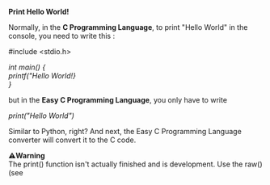 **Print Hello World!**

Normally, in the **C Programming Language**, to print "Hello World" in the console, you need to write this :

#include <stdio.h>

*int main() {\
  printf("Hello World!}\
}*

but in the **Easy C Programming Language**, you only have to write


*print("Hello World")*


Similar to Python, right? And next, the Easy C Programming Language converter will convert it to the C code.

⚠️**Warning**\
The print() function isn't actually finished and is development. Use the raw() (see 
